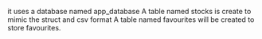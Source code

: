 it uses a database named app_database
A table named stocks is create to mimic the struct and csv format
A table named favourites will be created to store favourites.